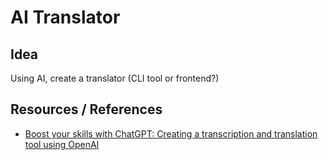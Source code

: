 # AI Translator

## Idea

Using AI, create a translator (CLI tool or frontend?)

## Resources / References

- [Boost your skills with ChatGPT: Creating a transcription and translation tool using OpenAI](https://www.youtube.com/watch?v=UNGi144eVbI)
